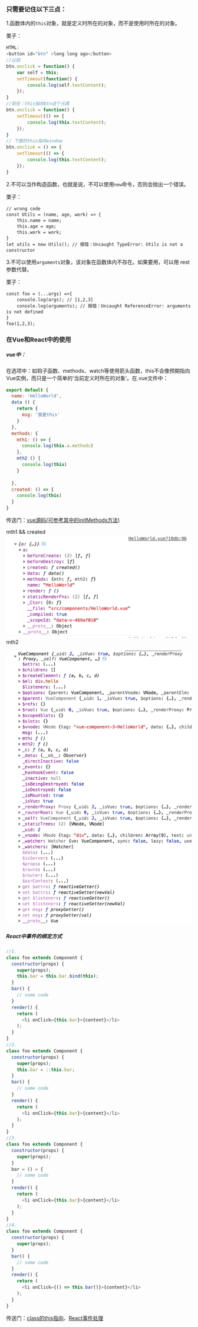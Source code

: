 ### 只需要记住以下三点：

1.函数体内的`this`对象，就是定义时所在的对象，而不是使用时所在的对象。

栗子：

```js
HTML:
<button id="btn" >long long ago</button>
//以前
btn.onclick = function() {
    var self = this;
    setTimeout(function() {
        console.log(self.textContent);
    });
}
//现在：this指向btn这个元素
btn.onclick = function() {
    setTimeout(() => {
        console.log(this.textContent);
    });
}
// 下面的this指向window
btn.onclick = () => {
    setTimeout(() => {
        console.log(this.textContent);
    });
}
```

2.不可以当作构造函数，也就是说，不可以使用`new`命令，否则会抛出一个错误。

栗子：

```
// wrong code
const Utils = (name, age, work) => {
    this.name = name;
    this.age = age;
    this.work = work;
}
let utils = new Utils(); // 报错：Uncaught TypeError: Utils is not a constructor
```

3.不可以使用`arguments`对象，该对象在函数体内不存在。如果要用，可以用 rest 参数代替。

栗子：

```
const foo = (...args) =>{
    console.log(args); // [1,2,3]
    console.log(arguments); // 报错：Uncaught ReferenceError: arguments is not defined
}
foo(1,2,3);
```

### 在Vue和React中的使用

##### vue中：

在选项中：如钩子函数、methods、watch等使用箭头函数，this不会像预期指向Vue实例，而只是一个简单的‘当前定义时所在的对象’。在.vue文件中：

```js
export default {
  name: 'HelloWorld',
  data () {
    return {
      msg: '我是this'
    }
  },
  methods: {
    mth1: () => {
      console.log(this.a.methods)
    },
    mth2 () {
      console.log(this)
    }

  },
  created: () => {
    console.log(this)
  }
}
```

传送门：[vue源码\(可参考其中的initMethods方法\)](https://github.com/vuejs/vue/blob/dev/src/core/instance/state.js#L145)

mth1 && created![](/assets/mth1.png)mth2

![](/assets/mth2.png)

##### React中事件的绑定方式

```js
//1.
class foo extends Component {
  constructor(props) {
    super(props);
    this.bar = this.bar.bind(this);
  }
  bar() {
    // some code
  }
  render() {
    return (
      <li onClick={this.bar}>{content}</li>
    );
  }
}
//2.
class foo extends Component {
  constructor(props) {
    super(props);
    this.bar = ::this.bar;
  }
  bar() {
    // some code
  }
  render() {
    return (
      <li onClick={this.bar}>{content}</li>
    );
  }
}
//3.
class foo extends Component {
  constructor(props) {
    super(props);
  }
  bar = () = {
    // some code
  }
  render() {
    return (
      <li onClick={this.bar}>{content}</li>
    );
  }
}
//4.
class foo extends Component {
  constructor(props) {
    super(props);
  }
  bar() {
    // some code
  }
  render() {
    return (
      <li onClick={() => this.bar()}>{content}</li>
    );
  }
}
```

传送门：[class的this指向](http://es6.ruanyifeng.com/?search=import&x=0&y=0#docs/class#this-的指向)、[React事件处理](https://react.docschina.org/docs/handling-events.html)

